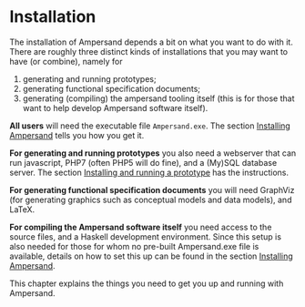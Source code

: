 # Installation

The installation of Ampersand depends a bit on what you want to do with it. There are roughly three distinct kinds of installations that you may want to have (or combine), namely for
1. generating and running prototypes;
2. generating functional specification documents;
3. generating (compiling) the ampersand tooling itself (this is for those that want to help develop Ampersand software itself).

**All users** will need the executable file `Ampersand.exe`. The section [Installing Ampersand](/installation/installing_ampersand.html) tells you how you get it.

**For generating and running prototypes** you also need a webserver that can run javascript, PHP7 (often PHP5 will do fine), and a (My)SQL database server. The section [Installing and running a prototype](/installing_and_running_a_prototype_website.html) has the instructions.

**For generating functional specification documents** you will need GraphViz (for generating graphics such as conceptual models and data models), and LaTeX. 

**For compiling the Ampersand software itself** you need access to the source files, and a Haskell development environment. Since this setup is also needed for those for whom no pre-built Ampersand.exe file is available, details on how to set this up can be found in the section [Installing Ampersand](/installing_ampersand.html).

This chapter explains the things you need to get you up and running with Ampersand.




